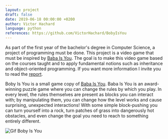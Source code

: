 ```yaml
---
layout: project
draft: false
date: 2019-06-18 00:00:00 +0200
author: Victor Hachard
language: python
references: https://github.com/VictorHachard/BobyIsYou
---
```


As part of the first year of the bachelor's degree in Computer Science, a project of programming must be done. This project is a video game that must be inspired by [Baba Is You](https://store.steampowered.com/app/736260/Baba_Is_You/). The goal is to make this video game based on the courses taught and to apply fundamental notions such as inheritance and object-oriented programming. If you want more information I invite you to read the [report](https://github.com/VictorHachard/BobyIsYou/blob/master/BobyIsYou.pdf).

Boby Is You is a small game copy of [Baba Is You](https://store.steampowered.com/app/736260/Baba_Is_You/). Baba Is You is an award-winning puzzle game where you can change the rules by which you play. In every level, the rules themselves are present as blocks you can interact with; by manipulating them, you can change how the level works and cause surprising, unexpected interactions! With some simple block-pushing you can turn yourself into a rock, turn patches of grass into dangerously hot obstacles, and even change the goal you need to reach to something entirely different.

![Gif Boby Is You]({{site.baseurl}}/res/boby-is-you/sample.gif)
